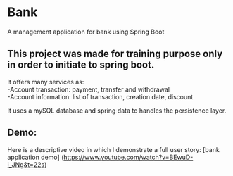 # Bank
A management application for bank using Spring Boot

## This project was made for training purpose only in order to initiate to spring boot.
It offers many services as:  
-Account transaction: payment, transfer and withdrawal   
-Account information: list of transaction, creation date, discount

It uses a mySQL database and spring data to handles the persistence layer.

## Demo:  
Here is a descriptive video in which I demonstrate a full user story:
[bank application demo] (https://www.youtube.com/watch?v=BEwuD-i_JNg&t=22s)

